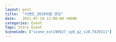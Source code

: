 ```yaml
---
layout: post
title:  "이벤트_2019여름_엔딩"
date:   2021-07-19 12:00:00 +0000
categories: Event
Tags: Story Event
SceneCode: ["scene_evt190627_cp0_q2_s10,7429311"]
---
```

